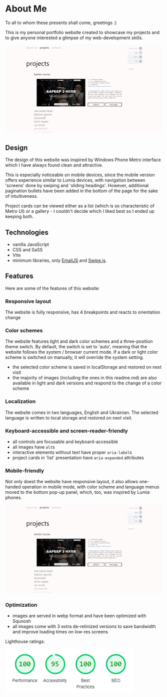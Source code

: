 # About Me

To all to whom these presents shall come, greetings :)

This is my personal portfolio website created to showcase my projects and to give anyone interested a glimpse of my web-development skills.

<picture>
  <source media="(max-width: 767px) and (prefers-color-scheme: light)" srcset="./src/images/readme/mobile/screenshot_light.webp">

   <source media="(max-width: 767px) and (prefers-color-scheme: dark)" srcset="./src/images/readme/mobile/screenshot_dark.webp 2x">

   <source media="(prefers-color-scheme: light)" srcset="./src/images/readme/desktop/screenshot_light_1x.webp 1x, ./src/images/readme/desktop/screenshot_light_2x.webp 2x">

   <source media="(prefers-color-scheme: dark)" srcset="./src/images/readme/desktop/screenshot_dark_1x.webp 1x, ./src/images/readme/desktop/screenshot_dark_2x.webp 2x">

  <img alt="A screenshot of my website's Projects page with the project gallery in list presentation. The first project card is expanded, revealing the live page screenshot, project description and links to its GitHub page and live page." src="./src/images/readme/screenshot_light_1x.webp">
</picture>

## Design

The design of this website was inspired by Windows Phone Metro interface which I have always found clean and attractive.

This is especially noticeable on mobile devices, since the mobile version offers experience similar to Lumia devices, with navigation between 'screens' done by swiping and 'sliding headings'. However, additional pagination bullets have been added in the bottom of the page for the sake of intuitiveness.

Project cards can be viewed either as a list (which is so characteristic of Metro UI) or a gallery - I couldn't decide which I liked best so I ended up keeping both.

## Technologies

- vanilla JavaScript
- CSS and SaSS
- Vite
- minimum libraries, only [EmailJS](https://www.emailjs.com/) and [Swipe.js](https://github.com/lyfeyaj/swipe).

## Features

Here are some of the features of this website:

### Responsive layout

The website is fully responsive, has 4 breakpoints and reacts to orientation change

### Color schemes

The website features light and dark color schemes and a three-position theme switch. By default, the switch is set to 'auto', meaning that the website follows the system / browser current mode. If a dark or light color scheme is switched on manually, it will override the system setting.

- the selected color scheme is saved in localStorage and restored on next visit
- the majority of images (including the ones in this readme.md) are also available in light and dark versions and respond to the change of a color scheme

### Localization

The website comes in two languages, English and Ukrainian. The selected language is written to local storage and restored on next visit.

### Keyboard-accessible and screen-reader-friendly

- all controls are focusable and keyboard-accessible
- all images have `alt`s
- interactive elements without text have proper `aria-label`s
- project cards in 'list' presentation have `aria-expanded` attributes

### Mobile-friendly

Not only doest the website have responsive layout, it also allows one-handed operation in mobile mode, with color scheme and language menus moved to the bottom pop-up panel, which, too, was inspired by Lumia phones.

<picture>
  <source media="(max-width: 767px) and (prefers-color-scheme: light)" srcset="./src/images/readme/mobile/screenshot_light.webp">

   <source media="(max-width: 767px) and (prefers-color-scheme: dark)" srcset="./src/images/readme/mobile/screenshot_dark.webp 2x">

   <source media="(prefers-color-scheme: light)" srcset="./src/images/readme/desktop/screenshot_light_1x.webp 1x, ./src/images/readme/desktop/screenshot_light_2x.webp 2x">

   <source media="(prefers-color-scheme: dark)" srcset="./src/images/readme/desktop/screenshot_dark_1x.webp 1x, ./src/images/readme/desktop/screenshot_dark_2x.webp 2x">

  <img alt="A screenshot of my website's Projects page with the project gallery in list presentation. The first project card is expanded, revealing the live page screenshot, project description and links to its GitHub page and live page." src="./src/images/readme/screenshot_light_1x.webp">
</picture>

### Optimization

- images are served in webp format and have been optimized with Squoosh
- all images come with 3 extra de-retinized versions to save bandwidth and improve loading times on low-res screens

Lighthouse ratings:

<picture>
  <source media="(prefers-color-scheme: light)" srcset="./src/images/readme/lighthouse_light.webp">

   <source media="(prefers-color-scheme: dark)" srcset="./src/images/readme/lighthouse_dark.webp">

  <img alt="A screenshot of my website's Lighthouse report with the following ratings: Performance: 100, Accessibility: 95, Best Practices: 100, SEO: 100." src="./src/images/readme/lighthouse_light.webp">
</picture>
